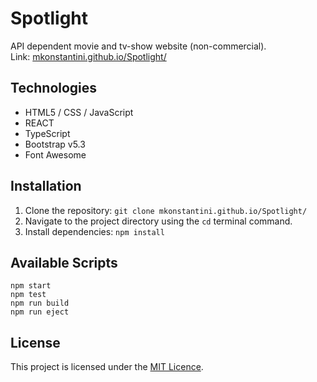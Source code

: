 # Spotlight
API dependent movie and tv-show website (non-commercial).  
Link: [mkonstantini.github.io/Spotlight/](https://mkonstantini.github.io/Spotlight/)

## Technologies
* HTML5 / CSS / JavaScript
* REACT
* TypeScript
* Bootstrap v5.3
* Font Awesome

## Installation
1. Clone the repository:
   ``` git clone mkonstantini.github.io/Spotlight/ ```
2. Navigate to the project directory using the ``` cd ``` terminal command.
3. Install dependencies:
   ``` npm install ```

## Available Scripts
```npm start```   
```npm test```   
```npm run build```    
```npm run eject```   

## License
This project is licensed under the [MIT Licence](https://choosealicense.com/licenses/mit/).

